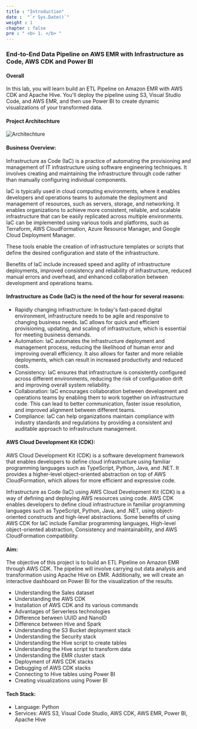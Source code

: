 ```yaml
---
title : "Introduction"
date :  "`r Sys.Date()`" 
weight : 1
chapter : false
pre : " <b> 1. </b> "
---
```

### End-to-End Data Pipeline on AWS EMR with Infrastructure as Code, AWS CDK and Power BI

#### Overall
 In this lab, you will learn build an ETL Pipeline on Amazon EMR with AWS CDK and Apache Hive. You'll deploy the pipeline using S3, Visual Studio Code, and AWS EMR, and then use Power BI to create dynamic visualizations of your transformed data.

#### Project Architechture
![Architechture](/images/1.Setup/Setup0.png?)

#### Business Overview:
 Infrastructure as Code (IaC) is a practice of automating the provisioning and management of IT infrastructure using software engineering techniques. It involves creating and maintaining the infrastructure through code rather than manually configuring individual components.

IaC is typically used in cloud computing environments, where it enables developers and operations teams to automate the deployment and management of resources, such as servers, storage, and networking. It enables organizations to achieve more consistent, reliable, and scalable infrastructure that can be easily replicated across multiple environments. IaC can be implemented using various tools and platforms, such as Terraform, AWS CloudFormation, Azure Resource Manager, and Google Cloud Deployment Manager.

These tools enable the creation of infrastructure templates or scripts that define the desired configuration and state of the infrastructure.

Benefits of IaC include increased speed and agility of infrastructure deployments, improved consistency and reliability of infrastructure, reduced manual errors and overhead, and enhanced collaboration between development and operations teams.

#### Infrastructure as Code (IaC) is the need of the hour for several reasons:

- Rapidly changing infrastructure: In today's fast-paced digital environment, infrastructure needs to be agile and responsive to changing business needs. IaC allows for quick and efficient provisioning, updating, and scaling of infrastructure, which is essential for meeting business demands.
- Automation: IaC automates the infrastructure deployment and management process, reducing the likelihood of human error and improving overall efficiency. It also allows for faster and more reliable deployments, which can result in increased productivity and reduced costs.
- Consistency: IaC ensures that infrastructure is consistently configured across different environments, reducing the risk of configuration drift and improving overall system reliability.
- Collaboration: IaC encourages collaboration between development and operations teams by enabling them to work together on infrastructure code. This can lead to better communication, faster issue resolution, and improved alignment between different teams.
- Compliance: IaC can help organizations maintain compliance with industry standards and regulations by providing a consistent and auditable approach to infrastructure management.

#### AWS Cloud Development Kit (CDK):

AWS Cloud Development Kit (CDK) is a software development framework that enables developers to define cloud infrastructure using familiar programming languages such as TypeScript, Python, Java, and .NET. It provides a higher-level object-oriented abstraction on top of AWS CloudFormation, which allows for more efficient and expressive code.

Infrastructure as Code (IaC) using AWS Cloud Development Kit (CDK) is a way of defining and deploying AWS resources using code. AWS CDK enables developers to define cloud infrastructure in familiar programming languages such as TypeScript, Python, Java, and .NET, using object-oriented constructs and high-level abstractions. Some benefits of using AWS CDK for IaC include Familiar programming languages, High-level object-oriented abstraction, Consistency and maintainability, and AWS CloudFormation compatibility.

#### Aim:
The objective of this project is to build an ETL Pipeline on Amazon EMR through AWS CDK. The pipeline will involve carrying out data analysis and transformation using Apache Hive on EMR. Additionally, we will create an interactive dashboard on Power BI for the visualization of the results.

- Understanding the Sales dataset
- Understanding the AWS CDK
- Installation of AWS CDK and its various commands
- Advantages of Serverless technologies
- Difference between UUID and NanoID
- Difference between Hive and Spark
- Understanding the S3 Bucket deployment stack
- Understanding the Security stack
- Understanding the Hive script to create tables
- Understanding the Hive script to transform data
- Understanding the EMR cluster stack
- Deployment of AWS CDK stacks
- Debugging of AWS CDK stacks
- Connecting to Hive tables using Power BI
- Creating visualizations using Power BI

#### Tech Stack:
- Language: Python
- Services: AWS S3, Visual Code Studio, AWS CDK, AWS EMR, Power BI, Apache Hive